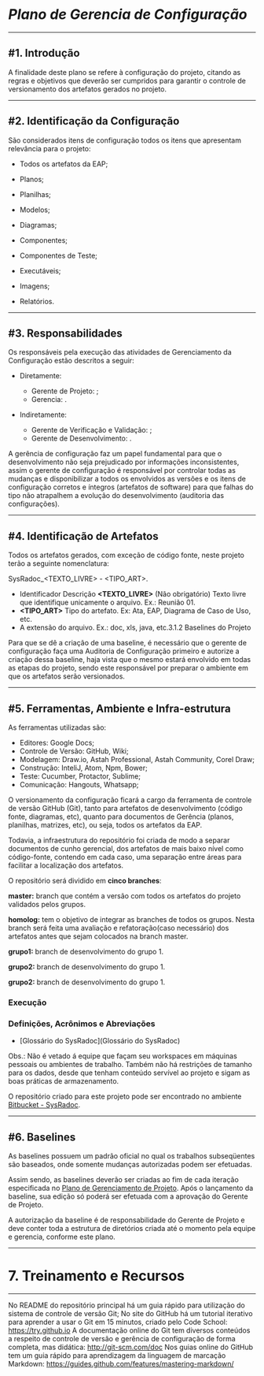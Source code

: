 #                        ***Plano de Gerencia de Configuração***

------------------------------
#1. Introdução
------------------------------

A finalidade deste plano se refere à configuração do projeto, citando as regras e objetivos que deverão ser cumpridos para garantir o controle de versionamento dos artefatos gerados no projeto.

------------------------------
#2. Identificação da Configuração
------------------------------

São considerados itens de configuração todos os itens que apresentam relevância para o projeto:

* Todos os artefatos da EAP;

* Planos;

* Planilhas;

* Modelos;

* Diagramas;

* Componentes;

* Componentes de Teste;

* Executáveis;

* Imagens;

* Relatórios.

------------------------------
#3. Responsabilidades
------------------------------

Os responsáveis pela execução das atividades de Gerenciamento da Configuração estão descritos a seguir:

* Diretamente:
    * Gerente de Projeto: ;
    * Gerencia: .

* Indiretamente:
    * Gerente de Verificação e Validação: ;
    * Gerente de Desenvolvimento: .

A gerência de configuração faz um papel fundamental para que o desenvolvimento não seja prejudicado por informações inconsistentes, assim o gerente de configuração é responsável por controlar todas as mudanças e disponibilizar a todos os envolvidos as versões e os itens de configuração corretos e íntegros (artefatos de software) para que falhas do tipo não atrapalhem a evolução do desenvolvimento (auditoria das configurações).

------------------------------
#4. Identificação de Artefatos
------------------------------

Todos os artefatos gerados, com exceção de código fonte, neste projeto terão a seguinte nomenclatura:

SysRadoc_<TEXTO_LIVRE> - <TIPO_ART>.<EXT>

* Identificador	Descrição
**<TEXTO_LIVRE>** (Não obrigatório)	Texto livre que identifique unicamente o arquivo. Ex.: Reunião 01.
* **<TIPO_ART>**	Tipo do artefato. Ex: Ata, EAP, Diagrama de Caso de Uso, etc.
* **<EXT>**	A extensão do arquivo. Ex.: doc, xls, java, etc.3.1.2 Baselines do Projeto

Para que se dê a criação de uma baseline, é necessário que o gerente de configuração faça uma Auditoria de Configuração primeiro e autorize a criação dessa baseline, haja vista que o mesmo estará envolvido em todas as etapas do projeto, sendo este responsável por preparar o ambiente em que os artefatos serão versionados.

------------------------------
#5. Ferramentas, Ambiente e Infra-estrutura
------------------------------

As ferramentas utilizadas são:

* Editores: Google Docs;
* Controle de Versão:	GitHub, Wiki; 
* Modelagem: Draw.io, Astah Professional, Astah Community, Corel Draw;
* Construção: InteliJ, Atom, Npm, Bower;
* Teste: Cucumber, Protactor, Sublime;
* Comunicação:	Hangouts, Whatsapp;	

O versionamento da configuração ficará a cargo da ferramenta de controle de versão GitHub (Git), tanto para artefatos de desenvolvimento (código fonte, diagramas, etc), quanto para documentos de Gerência (planos, planilhas, matrizes, etc), ou seja, todos os artefatos da EAP. 

Todavia, a infraestrutura do repositório foi criada de modo a separar documentos de cunho gerencial, dos artefatos de mais baixo nível como código-fonte, contendo em cada caso, uma separação entre áreas para facilitar a localização dos artefatos.

O repositório será dividido em **cinco branches**:

**master:** branch que contém a versão com todos os artefatos do projeto validados pelos grupos.

**homolog:** tem o objetivo de integrar as branches de todos os grupos. Nesta branch será feita uma avaliação e refatoração(caso necessário) dos artefatos antes que sejam colocados na branch master.

**grupo1:** branch de desenvolvimento do grupo 1.

**grupo2:** branch de desenvolvimento do grupo 1.

**grupo2:** branch de desenvolvimento do grupo 1.



### Execução


### Definições, Acrônimos e Abreviações
 * [Glossário do SysRadoc](Glossário do SysRadoc)

Obs.: Não é vetado á equipe que façam seu workspaces em máquinas pessoais ou ambientes de trabalho. Também não há restrições de tamanho para os dados, desde que tenham conteúdo servível ao projeto e sigam as boas práticas de armazenamento.

O repositório criado para este projeto pode ser encontrado no ambiente [Bitbucket - SysRadoc](https://bitbucket.org/SysRadocTeam/sysradoc). 

------------------------------
#6. Baselines
------------------------------

As baselines possuem um padrão oficial no qual os trabalhos subseqüentes são baseados, onde somente mudanças autorizadas podem ser efetuadas.

Assim sendo, as baselines deverão ser criadas ao fim de cada iteração especificada no [Plano de Gerenciamento de Projeto](https://bitbucket.org/SysRadocTeam/sysradoc/wiki/Plano%20de%20Ger%C3%AAncia%20do%20Projeto). Após o lançamento da baseline, sua edição só poderá ser efetuada com a aprovação do Gerente de Projeto.

A autorização da baseline é de responsabilidade do Gerente de Projeto e deve conter toda a estrutura de diretórios criada até o momento pela equipe e gerencia, conforme este plano.

------------------------------
# 7. Treinamento e Recursos
------------------------------

No README do repositório principal há um guia rápido para utilização do sistema de controle de versão Git;
No site do GitHub há um tutorial iterativo para aprender a usar o Git em 15 minutos, criado pelo Code School: https://try.github.io
A documentação online do Git tem diversos conteúdos a respeito de controle de versão e gerência de configuração de forma completa, mas didática: http://git-scm.com/doc
Nos guias online do GitHub tem um guia rápido para aprendizagem da linguagem de marcação Markdown: https://guides.github.com/features/mastering-markdown/
